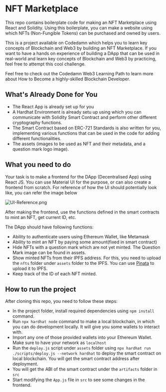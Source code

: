 # NFT Marketplace

This repo contains boilerplate code for making an NFT Marketplace using React and Solidity. Using this boilerplate, you can make a website using which NFTs (Non-Fungible Tokens) can be purchased and owned by users.

This is a project available on Codedamn which helps you to learn key concepts of Blockchain and Web3 by building an NFT Marketplace. If you want to have a hands on experience of building a DApp that can be used in real-world and learn key concepts of Blockchain and Web3 by practicing, feel free to attempt this cool challenge. 

Feel free to check out the Codedamn Web3 Learning Path to learn more about How to Become a highly-skilled Blockchain Developer.

## What's Already Done for You

- The React App is already set up for you
- A Hardhat Environment is already setu up using which you can communicate with Solidity Smart Contract and perform other different cryptography functions. 
- The Smart Contract based on ERC-721 Standards is also written for you, implementing various functions that can be used in the code for adding different functionalities. 
- The assets (images to be used as NFT and their metadata, and a question mark logo image).

## What you need to do

Your task is to make a frontend for the DApp (Decentralised App) using React JS. You can use Material UI for the purpose, or can also create a frontend from scratch. For reference of how the UI should potentially look like, you can refer the image below

![UI-Reference.png](https://raw.githubusercontent.com/navyansh007/nft-marketplace-project/master/UI%20Reference.png)

After making the frontend, use the functions defined in the smart contracts to mint an NFT, get current ID, etc.

The DApp should have following functions:

- Ability to authenticate users using Ethereum Wallet, like Metamask
- Ability to mint an NFT by paying some amount(fixed in smart contract)
- Hide NFTs with a question mark which are not yet minted. The Question Mark image can be found in assets.
- Show minted NFTs from their IPFS address. For this, you need to upload the ```nfts``` folder under ```assets``` folder to the IPFS. You can use [Pinata](https://www.pinata.cloud/) to upload it to IPFS.
- Keep track of the ID of each NFT minted.

## How to run the project

After cloning this repo, you need to follow these steps:

- In the project folder, install required dependencies using ```npm install``` command.
- Run ```npx hardhat node``` command to make a local blockchain, in which you can do development locally. It will give you some wallets to interact with.
- Import any one of those provided wallets into your Ethereum Wallet. Make sure to have your network as ```localhost```
- Run the ```deploy.js``` script under ```assets``` folder using ```npx hardhat run ./scripts/deploy.js --network hardhat``` to deploy the smart contract on local blockchain. You will get the smart contract address after deployment.
- You will get the ABI of the smart contract under the ```artifacts``` folder in ```src```
- Start modifying the ```App.js``` file in ```src``` to see some changes in the frontend.
